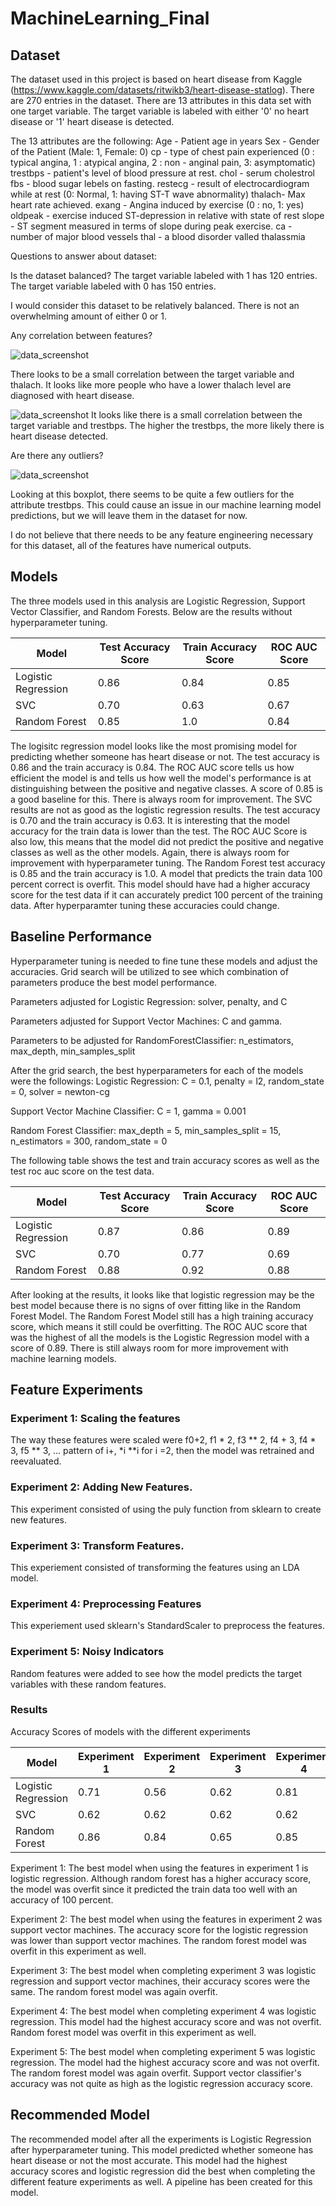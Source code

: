 # MachineLearning_Final


## Dataset

The dataset used in this project is based on heart disease from Kaggle (https://www.kaggle.com/datasets/ritwikb3/heart-disease-statlog). There are 270 entries in the dataset. There are 13 attributes in this data set with one target variable. The target variable is labeled with either '0' no heart disease or '1' heart disease is detected. 

The 13 attributes are the following:
Age - Patient age in years
Sex - Gender of the Patient (Male: 1, Female: 0)
cp - type of chest pain experienced (0 : typical angina, 1 : atypical angina, 2 : non - anginal pain, 3: asymptomatic)
trestbps - patient's level of blood pressure at rest. 
chol - serum cholestrol
fbs - blood sugar lebels on fasting.
restecg - result of electrocardiogram while at rest (0: Normal, 1: having ST-T wave abnormality)
thalach- Max heart rate achieved.
exang - Angina induced by exercise (0 : no, 1: yes)
oldpeak - exercise induced ST-depression in relative with state of rest
slope - ST segment measured in terms of slope during peak exercise.
ca - number of major blood vessels
thal - a blood disorder valled thalassmia

Questions to answer about dataset:

Is the dataset balanced?
The target variable labeled with 1 has 120 entries.
The target variable labeled with 0 has 150 entries.

I would consider this dataset to be relatively balanced. There is not an overwhelming amount of either 0 or 1. 

Any correlation between features?

![data_screenshot](target_variable_vs_thalach.png)

There looks to be a small correlation between the target variable and thalach. It looks like more people who have a lower thalach level are diagnosed with heart disease. 

![data_screenshot](target_vs_trestbps_scatter.png)
It looks like there is a small correlation between the target variable and trestbps. The higher the trestbps, the more likely there is heart disease detected.


Are there any outliers?

![data_screenshot](boxplot_trestbps.png)


Looking at this boxplot, there seems to be quite a few outliers for the attribute trestbps. This could cause an issue in our machine learning model predictions, but we will leave them in the dataset for now. 

I do not believe that there needs to be any feature engineering necessary for this dataset, all of the features have numerical outputs.


## Models

The three models used in this analysis are Logistic Regression, Support Vector Classifier, and Random Forests. Below are the results without hyperparameter tuning.

| Model              | Test Accuracy Score | Train Accuracy Score | ROC AUC Score |
| ------------------ | ------------------- | -------------------- | ------------- |
| Logistic Regression| 0.86                | 0.84                 | 0.85          |
| SVC                | 0.70                | 0.63                 | 0.67          |
| Random Forest      | 0.85                | 1.0                  | 0.84          |

The logisitc regression model looks like the most promising model for predicting whether someone has heart disease or not. The test accuracy is 0.86 and the train accuracy is 0.84. The ROC AUC score tells us how efficient the model is and tells us how well the model's performance is at distinguishing between the positive and negative classes. A score of 0.85 is a good baseline for this. There is always room for improvement. 
The SVC results are not as good as the logistic regression results. The test accuracy is 0.70 and the train accuracy is 0.63. It is interesting that the model accuracy for the train data is lower than the test. The ROC AUC Score is also low, this means that the model did not predict the positive and negative classes as well as the other models. Again, there is always room for improvement with hyperparameter tuning. 
The Random Forest test accuracy is 0.85 and the train accuracy is 1.0. A model that predicts the train data 100 percent correct is overfit. This model should have had a higher accuracy score for the test data if it can accurately predict 100 percent of the training data. After hyperparamter tuning these accuracies could change. 



## Baseline Performance

Hyperparameter tuning is needed to fine tune these models and adjust the accuracies. Grid search will be utilized to see which combination of parameters produce the best model performance. 

Parameters adjusted for Logistic Regression:
solver, penalty, and C

Parameters adjusted for Support Vector Machines:
C and gamma.

Parameters to be adjusted for RandomForestClassifier:
n_estimators, max_depth, min_samples_split 

After the grid search, the best hyperparameters for each of the models were the followings:
Logistic Regression:
C = 0.1, penalty = l2, random_state = 0, solver = newton-cg

Support Vector Machine Classifier:
C = 1, gamma = 0.001

Random Forest Classifier:
max_depth = 5, min_samples_split = 15, n_estimators = 300, random_state = 0


The following table shows the test and train accuracy scores as well as the test roc auc score on the test data. 


| Model              | Test Accuracy Score | Train Accuracy Score | ROC AUC Score |
| ------------------ | ------------------- | -------------------- | ------------- |
| Logistic Regression| 0.87                | 0.86                 | 0.89          |
| SVC                | 0.70                | 0.77                 | 0.69          |
| Random Forest      | 0.88                | 0.92                 | 0.88          |


After looking at the results, it looks like that logistic regression may be the best model because there is no signs of over fitting like in the Random Forest Model. The Random Forest Model still has a high training accuracy score, which means it still could be overfitting. The ROC AUC score that was the highest of all the models is the Logistic Regression model with a score of 0.89. There is still always room for more improvement with machine learning models. 

## Feature Experiments

### Experiment 1: Scaling the features

The way these features were scaled were f0+2, f1 * 2, f3 ** 2, f4 + 3, f4 * 3, f5 ** 3, ... pattern of i+, *i **i for i =2, then the model was retrained and reevaluated.

### Experiment 2: Adding New Features. 

This experiment consisted of using the puly function from sklearn to create new features.

### Experiment 3: Transform Features.

This experiement consisted of transforming the features using an LDA model. 

### Experiment 4: Preprocessing Features
This experiement used sklearn's StandardScaler to preprocess the features.

### Experiment 5: Noisy Indicators
Random features were added to see how the model predicts the target variables with these random features.

### Results
Accuracy Scores of models with the different experiments

| Model              | Experiment 1 | Experiment 2 | Experiment 3 | Experiment 4 | Experiment 5 |
| ------------------ | ------------ | ------------ | ------------ | ------------ | ------------ |
| Logistic Regression|  0.71        | 0.56         | 0.62         | 0.81         | 0.71         |
| SVC                |  0.62        | 0.62         | 0.62         | 0.62         | 0.62         |
| Random Forest      |  0.86        | 0.84         | 0.65         | 0.85         | 0.84         |

Experiment 1: The best model when using the features in experiment 1 is logistic regression. Although random forest has a higher accuracy score, the model was overfit since it predicted the train data too well with an accuracy of 100 percent. 

Experiment 2: The best model when using the features in experiment 2 was support vector machines. The accuracy score for the logistic regression was lower than support vector machines. The random forest model was overfit in this experiment as well. 

Experiment 3: The best model when completing experiment 3 was logistic regression and support vector machines, their accuracy scores were the same. The random forest model was again overfit.

Experiment 4: The best model when completing experiment 4 was logistic regression. This model had the highest accuracy score and was not overfit. Random forest model was overfit in this experiment as well. 

Experiment 5: The best model when completing experiment 5 was logistic regression. The model had the highest accuracy score and was not overfit. The random forest model was again overfit. Support vector classifier's accuracy was not quite as high as the logistic regression accuracy score. 

## Recommended Model

The recommended model after all the experiments is Logistic Regression after hyperparameter tuning. This model predicted whether someone has heart disease or not the most accurate. This model had the highest accuracy scores and logistic regression did the best when completing the different feature experiments as well. A pipeline has been created for this model. 

